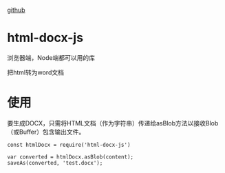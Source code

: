 [github](https://github.com/evidenceprime/html-docx-js)


# html-docx-js

浏览器端，Node端都可以用的库

把html转为word文档


# 使用

要生成DOCX，只需将HTML文档（作为字符串）传递给asBlob方法以接收Blob（或Buffer）包含输出文件。

```
const htmlDocx = require('html-docx-js')

var converted = htmlDocx.asBlob(content);
saveAs(converted, 'test.docx');
```